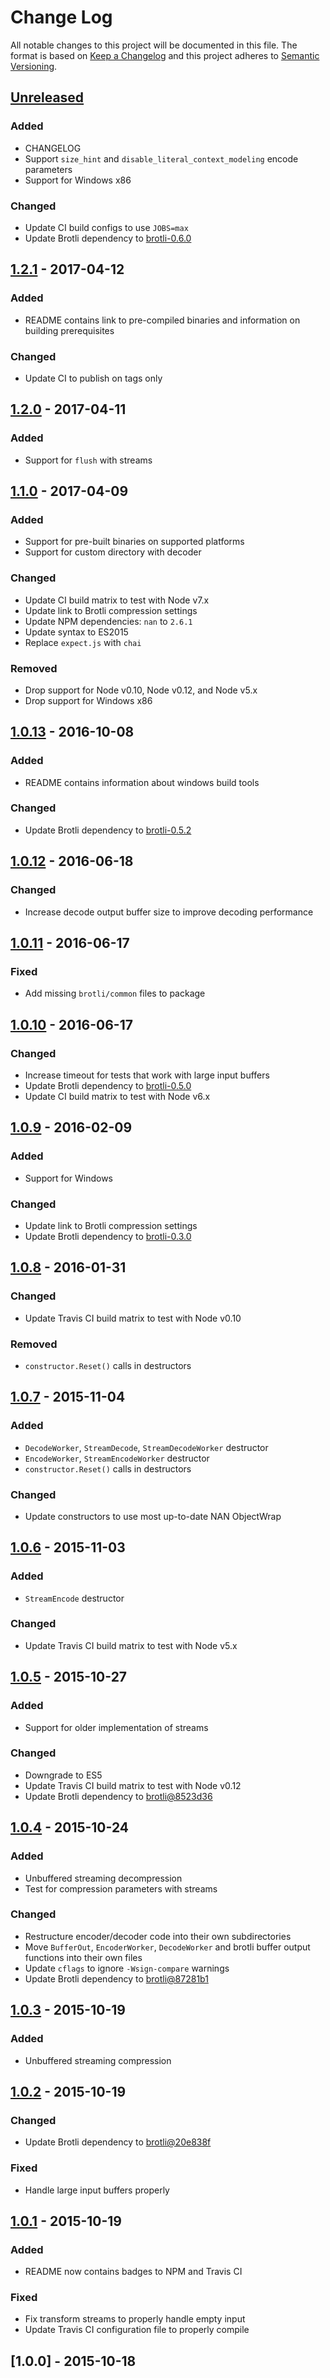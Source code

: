 # Change Log
All notable changes to this project will be documented in this file.
The format is based on [Keep a Changelog](http://keepachangelog.com/) and this project adheres to [Semantic Versioning](http://semver.org/).

## [Unreleased]
### Added
- CHANGELOG
- Support `size_hint` and `disable_literal_context_modeling` encode parameters
- Support for Windows x86

### Changed
- Update CI build configs to use `JOBS=max`
- Update Brotli dependency to [brotli-0.6.0]

## [1.2.1] - 2017-04-12
### Added
- README contains link to pre-compiled binaries and information on building prerequisites

### Changed
- Update CI to publish on tags only

## [1.2.0] - 2017-04-11
### Added
- Support for `flush` with streams

## [1.1.0] - 2017-04-09
### Added
- Support for pre-built binaries on supported platforms
- Support for custom directory with decoder

### Changed
- Update CI build matrix to test with Node v7.x
- Update link to Brotli compression settings
- Update NPM dependencies: `nan` to `2.6.1`
- Update syntax to ES2015
- Replace `expect.js` with `chai`

### Removed
- Drop support for Node v0.10, Node v0.12, and Node v5.x
- Drop support for Windows x86

## [1.0.13] - 2016-10-08
### Added
- README contains information about windows build tools

### Changed
- Update Brotli dependency to [brotli-0.5.2]

## [1.0.12] - 2016-06-18
### Changed
- Increase decode output buffer size to improve decoding performance

## [1.0.11] - 2016-06-17
### Fixed
- Add missing `brotli/common` files to package

## [1.0.10] - 2016-06-17
### Changed
- Increase timeout for tests that work with large input buffers
- Update Brotli dependency to [brotli-0.5.0]
- Update CI build matrix to test with Node v6.x

## [1.0.9] - 2016-02-09
### Added
- Support for Windows

### Changed
- Update link to Brotli compression settings
- Update Brotli dependency to [brotli-0.3.0]

## [1.0.8] - 2016-01-31
### Changed
- Update Travis CI build matrix to test with Node v0.10

### Removed
- `constructor.Reset()` calls in destructors

## [1.0.7] - 2015-11-04
### Added
- `DecodeWorker`, `StreamDecode`, `StreamDecodeWorker` destructor
- `EncodeWorker`, `StreamEncodeWorker` destructor
- `constructor.Reset()` calls in destructors

### Changed
- Update constructors to use most up-to-date NAN ObjectWrap

## [1.0.6] - 2015-11-03
### Added
- `StreamEncode` destructor

### Changed
- Update Travis CI build matrix to test with Node v5.x

## [1.0.5] - 2015-10-27
### Added
- Support for older implementation of streams

### Changed
- Downgrade to ES5
- Update Travis CI build matrix to test with Node v0.12
- Update Brotli dependency to [brotli@8523d36]

## [1.0.4] - 2015-10-24
### Added
- Unbuffered streaming decompression
- Test for compression parameters with streams

### Changed
- Restructure encoder/decoder code into their own subdirectories
- Move `BufferOut`, `EncoderWorker`, `DecodeWorker` and brotli buffer output functions into their own files
- Update `cflags` to ignore `-Wsign-compare` warnings
- Update Brotli dependency to [brotli@87281b1]

## [1.0.3] - 2015-10-19
### Added
- Unbuffered streaming compression

## [1.0.2] - 2015-10-19
### Changed
- Update Brotli dependency to [brotli@20e838f]

### Fixed
- Handle large input buffers properly

## [1.0.1] - 2015-10-19
### Added
- README now contains badges to NPM and Travis CI

### Fixed
- Fix transform streams to properly handle empty input
- Update Travis CI configuration file to properly compile

## [1.0.0] - 2015-10-18


[Unreleased]: https://github.com/MayhemYDG/iltorb/compare/1.2.1...HEAD
[1.2.1]: https://github.com/MayhemYDG/iltorb/compare/1.2.0...1.2.1
[1.2.0]: https://github.com/MayhemYDG/iltorb/compare/1.1.0...1.2.0
[1.1.0]: https://github.com/MayhemYDG/iltorb/compare/1.0.13...1.1.0
[1.0.13]: https://github.com/MayhemYDG/iltorb/compare/1.0.12...1.0.13
[1.0.12]: https://github.com/MayhemYDG/iltorb/compare/1.0.11...1.0.12
[1.0.11]: https://github.com/MayhemYDG/iltorb/compare/1.0.10...1.0.11
[1.0.10]: https://github.com/MayhemYDG/iltorb/compare/1.0.9...1.0.10
[1.0.9]: https://github.com/MayhemYDG/iltorb/compare/1.0.8...1.0.9
[1.0.8]: https://github.com/MayhemYDG/iltorb/compare/1.0.7...1.0.8
[1.0.7]: https://github.com/MayhemYDG/iltorb/compare/1.0.6...1.0.7
[1.0.6]: https://github.com/MayhemYDG/iltorb/compare/1.0.5...1.0.6
[1.0.5]: https://github.com/MayhemYDG/iltorb/compare/1.0.4...1.0.5
[1.0.4]: https://github.com/MayhemYDG/iltorb/compare/1.0.3...1.0.4
[1.0.3]: https://github.com/MayhemYDG/iltorb/compare/1.0.2...1.0.3
[1.0.2]: https://github.com/MayhemYDG/iltorb/compare/1.0.1...1.0.2
[1.0.1]: https://github.com/MayhemYDG/iltorb/compare/1.0.0...1.0.1
[1.0.1]: https://github.com/MayhemYDG/iltorb/releases/tag/1.0.0

[brotli-0.6.0]: https://github.com/google/brotli/releases/tag/v0.6.0
[brotli-0.5.2]: https://github.com/google/brotli/releases/tag/v0.5.2
[brotli-0.5.0]: https://github.com/google/brotli/tree/v0.5.0
[brotli-0.3.0]: https://github.com/google/brotli/tree/v0.3.0
[brotli@8523d36]: https://github.com/google/brotli/tree/8523d36e698eced028b938c834d38a89d3988caa
[brotli@87281b1]: https://github.com/google/brotli/tree/87281b127cbb2560ccf18ef5d2018055cff3dfc2
[brotli@20e838f]: https://github.com/google/brotli/tree/20e838f6adf5f337671aeff38ee757938c556569
